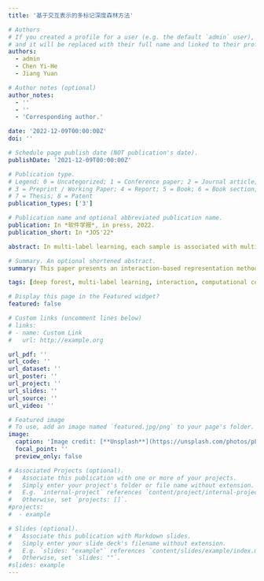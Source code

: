 ```yaml
---
title: '基于交互表示的多标记深度森林方法'

# Authors
# If you created a profile for a user (e.g. the default `admin` user), write the username (folder name) here
# and it will be replaced with their full name and linked to their profile.
authors:
  - admin
  - Chen Yi-He
  - Jiang Yuan

# Author notes (optional)
author_notes:
  - ''
  - ''
  - 'Corresponding author.'

date: '2022-12-09T00:00:00Z'
doi: ''

# Schedule page publish date (NOT publication's date).
publishDate: '2021-12-09T00:00:00Z'

# Publication type.
# Legend: 0 = Uncategorized; 1 = Conference paper; 2 = Journal article;
# 3 = Preprint / Working Paper; 4 = Report; 5 = Book; 6 = Book section;
# 7 = Thesis; 8 = Patent
publication_types: ['3']

# Publication name and optional abbreviated publication name.
publication: In *软件学报*, in press, 2022.
publication_short: In *JOS'22*

abstract: In multi-label learning, each sample is associated with multiple labels. The key task is how to use the correlation between labels when building the model. Multi-Label Deep Forest (MLDF) algorithm attempts to mine the correlation between labels by using layer-by-layer representation learning under the framework of deep ensemble learning. MLDF uses the obtained label probability representation to improve the prediction accuracy. However, on the one hand, the label probability representation is highly correlated with the label information, which will lead to its low diversity. As the depth of the deep forest increases, the performance will decline. On the other hand, the calculation of label probability requires us to store all layers of forest structure and use them one by one in the test stage, which will cause unbearable computational and storage overhead. To solve these problems, this paper proposes interaction representation based Multi-Label Deep Forest (iMLDF). iMLDF mines the structural information in the feature space from the decision path of the forest model, extracts the feature interaction in the decision tree path by using the random interaction trees, and obtains two interaction representations of feature confidence score and label probability distribution respectively. On the one hand, iMLDF makes full use of the feature structure information in the forest model to enrich the relevant information between labels. On the other hand, it calculates all the representations through interaction expressions, so that the algorithm does not need to store all the forest structures, which greatly improves the computational efficiency. The experimental results show that iMLDF achieves better prediction performance, and the computational efficiency is improved by an order of magnitude compared with MLDF for larger-scale datasets.

# Summary. An optional shortened abstract.
summary: This paper presents an interaction-based representation method for multi-label deep forests.

tags: [deep forest, multi-label learning, interaction, computational complexity, label correlation]

# Display this page in the Featured widget?
featured: false

# Custom links (uncomment lines below)
# links:
# - name: Custom Link
#   url: http://example.org

url_pdf: ''
url_code: ''
url_dataset: ''
url_poster: ''
url_project: ''
url_slides: ''
url_source: ''
url_video: ''

# Featured image
# To use, add an image named `featured.jpg/png` to your page's folder.
image:
  caption: 'Image credit: [**Unsplash**](https://unsplash.com/photos/pLCdAaMFLTE)'
  focal_point: ''
  preview_only: false

# Associated Projects (optional).
#   Associate this publication with one or more of your projects.
#   Simply enter your project's folder or file name without extension.
#   E.g. `internal-project` references `content/project/internal-project/index.md`.
#   Otherwise, set `projects: []`.
#projects:
#  - example

# Slides (optional).
#   Associate this publication with Markdown slides.
#   Simply enter your slide deck's filename without extension.
#   E.g. `slides: "example"` references `content/slides/example/index.md`.
#   Otherwise, set `slides: ""`.
#slides: example
---
```


<!-- {{% callout note %}}
Click the _Cite_ button above to demo the feature to enable visitors to import publication metadata into their reference management software.
{{% /callout %}}

{{% callout note %}}
Create your slides in Markdown - click the _Slides_ button to check out the example.
{{% /callout %}}

Supplementary notes can be added here, including [code, math, and images](https://wowchemy.com/docs/writing-markdown-latex/). -->
